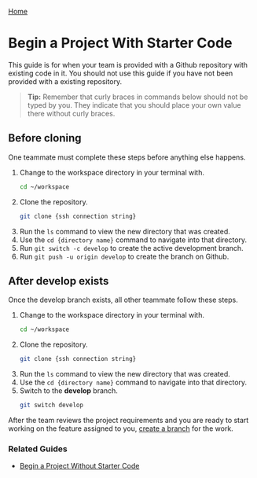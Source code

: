 [Home](./README.md)

# Begin a Project With Starter Code

This guide is for when your team is provided with a Github repository with existing code in it. You should not use this guide if you have not been provided with a existing repository.

> **Tip:** Remember that curly braces in commands below should not be typed by you. They indicate that you should place your own value there without curly braces.

## Before cloning

One teammate must complete these steps before anything else happens.

1. Change to the workspace directory in your terminal with.
    ```sh
    cd ~/workspace
    ```
2. Clone the repository.
    ```sh
    git clone {ssh connection string}
    ```
3. Run the `ls` command to view the new directory that was created.
4. Use the `cd {directory name}` command to navigate into that directory.
5.  Run `git switch -c develop` to create the active development branch.
6.  Run `git push -u origin develop` to create the branch on Github.

## After develop exists

Once the develop branch exists, all other teammate follow these steps.

1. Change to the workspace directory in your terminal with.
    ```bash
    cd ~/workspace
    ```
2. Clone the repository.
    ```bash
    git clone {ssh connection string}
    ```
3. Run the `ls` command to view the new directory that was created.
4. Use the `cd {directory name}` command to navigate into that directory.
5. Switch to the **develop** branch.
    ```bash
    git switch develop
    ```


After the team reviews the project requirements and you are ready to start working on the feature assigned to you, [create a branch](./NEW_BRANCH.md) for the work.

### Related Guides

* [Begin a Project Without Starter Code](./START_LOCAL.md)